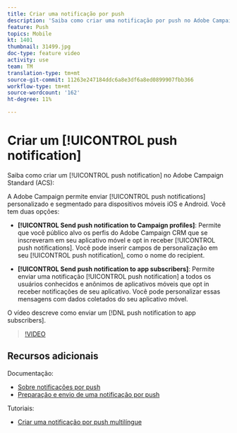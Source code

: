 ```yaml
---
title: Criar uma notificação por push
description: 'Saiba como criar uma notificação por push no Adobe Campaign Standard (ACS). '
feature: Push
topics: Mobile
kt: 1401
thumbnail: 31499.jpg
doc-type: feature video
activity: use
team: TM
translation-type: tm+mt
source-git-commit: 11263e247184ddc6a8e3df6a8ed0899907fbb366
workflow-type: tm+mt
source-wordcount: '162'
ht-degree: 11%

---
```



# Criar um [!UICONTROL push notification]

Saiba como criar um [!UICONTROL push notification] no Adobe Campaign Standard (ACS):

A Adobe Campaign permite enviar [!UICONTROL push notifications] personalizado e segmentado para dispositivos móveis iOS e Android. Você tem duas opções:

* **[!UICONTROL Send push notification to Campaign profiles]**: Permite que você público alvo os perfis do Adobe Campaign CRM que se inscreveram em seu aplicativo móvel e opt in receber  [!UICONTROL push notifications]. Você pode inserir campos de personalização em seu [!UICONTROL push notification], como o nome do recipient.

* **[!UICONTROL Send push notification to app subscribers]**: Permite enviar uma notificação  [!UICONTROL push notification] a todos os usuários conhecidos e anônimos de aplicativos móveis que opt in receber notificações de seu aplicativo. Você pode personalizar essas mensagens com dados coletados do seu aplicativo móvel.

O vídeo descreve como enviar um [!DNL push notification to app subscribers].

>[!VIDEO](https://video.tv.adobe.com/v/31499?quality=12)

## Recursos adicionais

Documentação:

* [Sobre notificações por push](https://docs.adobe.com/content/help/en/campaign-standard/using/communication-channels/push-notifications/about-push-notifications.html)
* [Preparação e envio de uma notificação por push](https://docs.adobe.com/content/help/en/campaign-standard/using/communication-channels/push-notifications/preparing-and-sending-a-push-notification.html)

Tutoriais:

* [Criar uma notificação por push multilíngue](/help/communication-channels/mobile/push-notifications/creating-multilingual-push-notifications.md)
